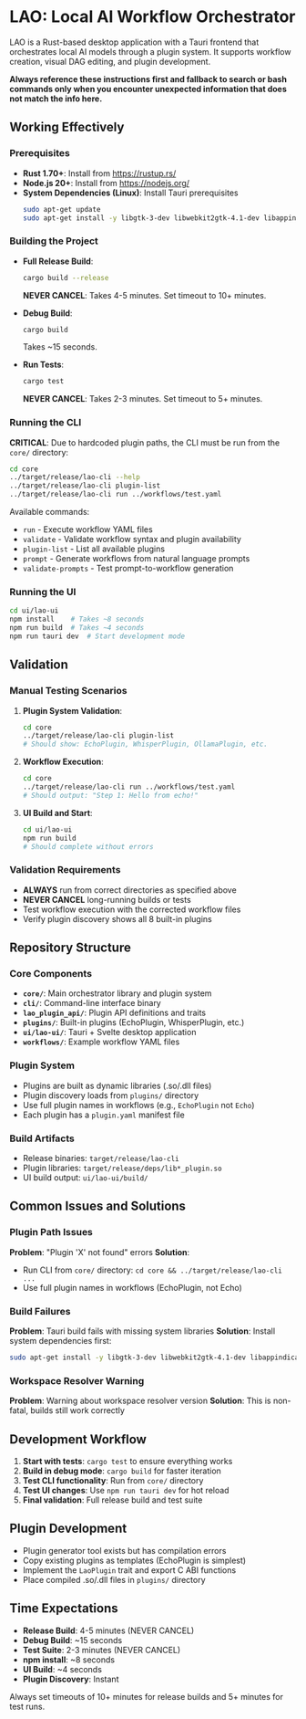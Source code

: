 # LAO: Local AI Workflow Orchestrator

LAO is a Rust-based desktop application with a Tauri frontend that orchestrates local AI models through a plugin system. It supports workflow creation, visual DAG editing, and plugin development.

**Always reference these instructions first and fallback to search or bash commands only when you encounter unexpected information that does not match the info here.**

## Working Effectively

### Prerequisites
- **Rust 1.70+**: Install from https://rustup.rs/
- **Node.js 20+**: Install from https://nodejs.org/
- **System Dependencies (Linux)**: Install Tauri prerequisites
  ```bash
  sudo apt-get update
  sudo apt-get install -y libgtk-3-dev libwebkit2gtk-4.1-dev libappindicator3-dev librsvg2-dev patchelf pkg-config
  ```

### Building the Project
- **Full Release Build**: 
  ```bash
  cargo build --release
  ```
  **NEVER CANCEL**: Takes 4-5 minutes. Set timeout to 10+ minutes.

- **Debug Build**: 
  ```bash
  cargo build
  ```
  Takes ~15 seconds.

- **Run Tests**: 
  ```bash
  cargo test
  ```
  **NEVER CANCEL**: Takes 2-3 minutes. Set timeout to 5+ minutes.

### Running the CLI
**CRITICAL**: Due to hardcoded plugin paths, the CLI must be run from the `core/` directory:
```bash
cd core
../target/release/lao-cli --help
../target/release/lao-cli plugin-list
../target/release/lao-cli run ../workflows/test.yaml
```

Available commands:
- `run` - Execute workflow YAML files
- `validate` - Validate workflow syntax and plugin availability
- `plugin-list` - List all available plugins
- `prompt` - Generate workflows from natural language prompts
- `validate-prompts` - Test prompt-to-workflow generation

### Running the UI
```bash
cd ui/lao-ui
npm install    # Takes ~8 seconds
npm run build  # Takes ~4 seconds
npm run tauri dev  # Start development mode
```

## Validation

### Manual Testing Scenarios
1. **Plugin System Validation**:
   ```bash
   cd core
   ../target/release/lao-cli plugin-list
   # Should show: EchoPlugin, WhisperPlugin, OllamaPlugin, etc.
   ```

2. **Workflow Execution**:
   ```bash
   cd core
   ../target/release/lao-cli run ../workflows/test.yaml
   # Should output: "Step 1: Hello from echo!"
   ```

3. **UI Build and Start**:
   ```bash
   cd ui/lao-ui
   npm run build
   # Should complete without errors
   ```

### Validation Requirements
- **ALWAYS** run from correct directories as specified above
- **NEVER CANCEL** long-running builds or tests
- Test workflow execution with the corrected workflow files
- Verify plugin discovery shows all 8 built-in plugins

## Repository Structure

### Core Components
- **`core/`**: Main orchestrator library and plugin system
- **`cli/`**: Command-line interface binary
- **`lao_plugin_api/`**: Plugin API definitions and traits
- **`plugins/`**: Built-in plugins (EchoPlugin, WhisperPlugin, etc.)
- **`ui/lao-ui/`**: Tauri + Svelte desktop application
- **`workflows/`**: Example workflow YAML files

### Plugin System
- Plugins are built as dynamic libraries (.so/.dll files)
- Plugin discovery loads from `plugins/` directory 
- Use full plugin names in workflows (e.g., `EchoPlugin` not `Echo`)
- Each plugin has a `plugin.yaml` manifest file

### Build Artifacts
- Release binaries: `target/release/lao-cli`
- Plugin libraries: `target/release/deps/lib*_plugin.so`
- UI build output: `ui/lao-ui/build/`

## Common Issues and Solutions

### Plugin Path Issues
**Problem**: "Plugin 'X' not found" errors
**Solution**: 
- Run CLI from `core/` directory: `cd core && ../target/release/lao-cli ...`
- Use full plugin names in workflows (EchoPlugin, not Echo)

### Build Failures
**Problem**: Tauri build fails with missing system libraries
**Solution**: Install system dependencies first:
```bash
sudo apt-get install -y libgtk-3-dev libwebkit2gtk-4.1-dev libappindicator3-dev librsvg2-dev patchelf pkg-config
```

### Workspace Resolver Warning
**Problem**: Warning about workspace resolver version
**Solution**: This is non-fatal, builds still work correctly

## Development Workflow
1. **Start with tests**: `cargo test` to ensure everything works
2. **Build in debug mode**: `cargo build` for faster iteration
3. **Test CLI functionality**: Run from `core/` directory
4. **Test UI changes**: Use `npm run tauri dev` for hot reload
5. **Final validation**: Full release build and test suite

## Plugin Development
- Plugin generator tool exists but has compilation errors
- Copy existing plugins as templates (EchoPlugin is simplest)
- Implement the `LaoPlugin` trait and export C ABI functions
- Place compiled .so/.dll files in `plugins/` directory

## Time Expectations
- **Release Build**: 4-5 minutes (NEVER CANCEL)
- **Debug Build**: ~15 seconds
- **Test Suite**: 2-3 minutes (NEVER CANCEL)
- **npm install**: ~8 seconds  
- **UI Build**: ~4 seconds
- **Plugin Discovery**: Instant

Always set timeouts of 10+ minutes for release builds and 5+ minutes for test runs.